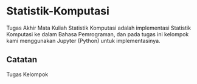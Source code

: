# Statistik-Komputasi

Tugas Akhir Mata Kuliah Statistik Komputasi adalah implementasi Statistik Komputasi ke dalam Bahasa Pemrograman, dan pada tugas ini kelompok kami  menggunakan Jupyter (Python) untuk implementasinya.


## Catatan
Tugas Kelompok 

